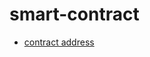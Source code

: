 # smart-contract



- [contract address](https://rinkeby.etherscan.io/address/0x20a3c110013a31c3d677692c965e1c18941437e9#code)
